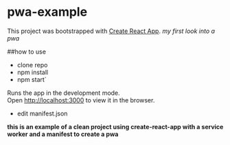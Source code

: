 # pwa-example
This project was bootstrapped with [Create React App](https://github.com/facebook/create-react-app).
_my first look into a pwa_

##how to use
* clone repo
* npm install
* npm start`

Runs the app in the development mode.\
Open [http://localhost:3000](http://localhost:3000) to view it in the browser.

* edit manifest.json

**this is an example of a clean project using create-react-app with a service worker and a manifest to create a pwa**